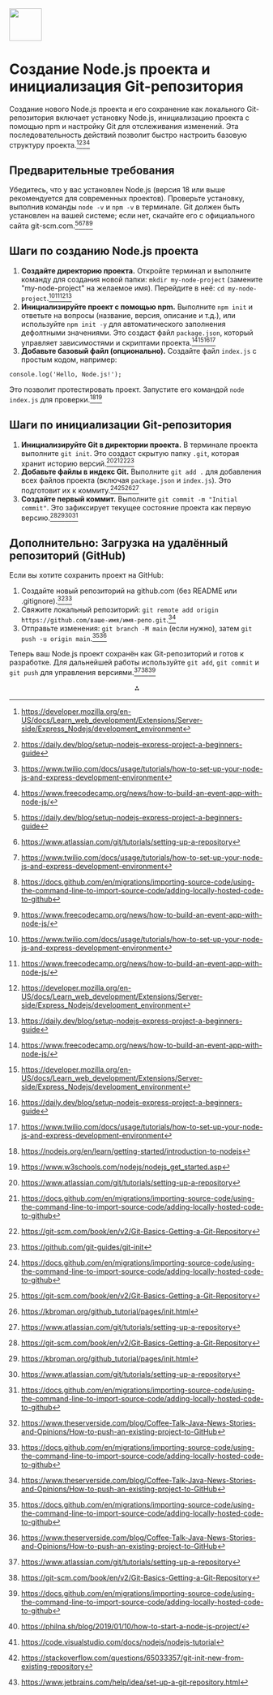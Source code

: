 <img src="https://r2cdn.perplexity.ai/pplx-full-logo-primary-dark%402x.png" style="height:64px;margin-right:32px"/>

# Создание Node.js проекта и инициализация Git-репозитория

Создание нового Node.js проекта и его сохранение как локального Git-репозитория включает установку Node.js, инициализацию проекта с помощью npm и настройку Git для отслеживания изменений. Эта последовательность действий позволит быстро настроить базовую структуру проекта.[^1][^2][^3][^4]

## Предварительные требования

Убедитесь, что у вас установлен Node.js (версия 18 или выше рекомендуется для современных проектов). Проверьте установку, выполнив команды `node -v` и `npm -v` в терминале. Git должен быть установлен на вашей системе; если нет, скачайте его с официального сайта git-scm.com.[^2][^5][^3][^6][^4]

## Шаги по созданию Node.js проекта

1. **Создайте директорию проекта.**
Откройте терминал и выполните команду для создания новой папки: `mkdir my-node-project` (замените "my-node-project" на желаемое имя). Перейдите в неё: `cd my-node-project`.[^3][^4][^1][^2]
2. **Инициализируйте проект с помощью npm.**
Выполните `npm init` и ответьте на вопросы (название, версия, описание и т.д.), или используйте `npm init -y` для автоматического заполнения дефолтными значениями. Это создаст файл `package.json`, который управляет зависимостями и скриптами проекта.[^4][^1][^2][^3]
3. **Добавьте базовый файл (опционально).**
Создайте файл `index.js` с простым кодом, например:

```
console.log('Hello, Node.js!');
```

Это позволит протестировать проект. Запустите его командой `node index.js` для проверки.[^7][^8]

## Шаги по инициализации Git-репозитория

1. **Инициализируйте Git в директории проекта.**
В терминале проекта выполните `git init`. Это создаст скрытую папку `.git`, которая хранит историю версий.[^5][^6][^9][^10]
2. **Добавьте файлы в индекс Git.**
Выполните `git add .` для добавления всех файлов проекта (включая `package.json` и `index.js`). Это подготовит их к коммиту.[^6][^9][^11][^5]
3. **Создайте первый коммит.**
Выполните `git commit -m "Initial commit"`. Это зафиксирует текущее состояние проекта как первую версию.[^9][^11][^5][^6]

## Дополнительно: Загрузка на удалённый репозиторий (GitHub)

Если вы хотите сохранить проект на GitHub:

1. Создайте новый репозиторий на github.com (без README или .gitignore).[^12][^6]
2. Свяжите локальный репозиторий: `git remote add origin https://github.com/ваше-имя/имя-репо.git`.[^12]
3. Отправьте изменения: `git branch -M main` (если нужно), затем `git push -u origin main`.[^6][^12]

Теперь ваш Node.js проект сохранён как Git-репозиторий и готов к разработке. Для дальнейшей работы используйте `git add`, `git commit` и `git push` для управления версиями.[^5][^9][^6]
<span style="display:none">[^13][^14][^15][^16]</span>

<div align="center">⁂</div>

[^1]: https://developer.mozilla.org/en-US/docs/Learn_web_development/Extensions/Server-side/Express_Nodejs/development_environment

[^2]: https://daily.dev/blog/setup-nodejs-express-project-a-beginners-guide

[^3]: https://www.twilio.com/docs/usage/tutorials/how-to-set-up-your-node-js-and-express-development-environment

[^4]: https://www.freecodecamp.org/news/how-to-build-an-event-app-with-node-js/

[^5]: https://www.atlassian.com/git/tutorials/setting-up-a-repository

[^6]: https://docs.github.com/en/migrations/importing-source-code/using-the-command-line-to-import-source-code/adding-locally-hosted-code-to-github

[^7]: https://nodejs.org/en/learn/getting-started/introduction-to-nodejs

[^8]: https://www.w3schools.com/nodejs/nodejs_get_started.asp

[^9]: https://git-scm.com/book/en/v2/Git-Basics-Getting-a-Git-Repository

[^10]: https://github.com/git-guides/git-init

[^11]: https://kbroman.org/github_tutorial/pages/init.html

[^12]: https://www.theserverside.com/blog/Coffee-Talk-Java-News-Stories-and-Opinions/How-to-push-an-existing-project-to-GitHub

[^13]: https://philna.sh/blog/2019/01/10/how-to-start-a-node-js-project/

[^14]: https://code.visualstudio.com/docs/nodejs/nodejs-tutorial

[^15]: https://stackoverflow.com/questions/65033357/git-init-new-from-existing-repository

[^16]: https://www.jetbrains.com/help/idea/set-up-a-git-repository.html

